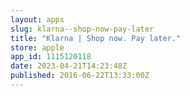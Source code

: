 ```yaml
---
layout: apps
slug: klarna--shop-now-pay-later
title: "Klarna | Shop now. Pay later."
store: apple
app_id: 1115120118
date: 2023-04-21T14:23:48Z
published: 2016-06-22T13:33:00Z
---
```

